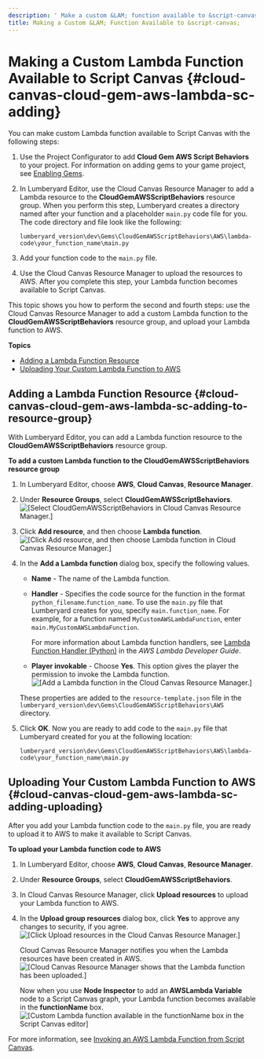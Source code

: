 ```yaml
---
description: ' Make a custom &LAM; function available to &script-canvas; in &ALYlong;. '
title: Making a Custom &LAM; Function Available to &script-canvas;
---
```

# Making a Custom Lambda Function Available to Script Canvas {#cloud-canvas-cloud-gem-aws-lambda-sc-adding}

You can make custom Lambda function available to Script Canvas with the following steps:

1. Use the Project Configurator to add **Cloud Gem AWS Script Behaviors** to your project\. For information on adding gems to your game project, see [Enabling Gems](/docs/userguide/gems/using-project-configurator.md)\.

1. In Lumberyard Editor, use the Cloud Canvas Resource Manager to add a Lambda resource to the **CloudGemAWSScriptBehaviors** resource group\. When you perform this step, Lumberyard creates a directory named after your function and a placeholder `main.py` code file for you\. The code directory and file look like the following:

   ```
   lumberyard_version\dev\Gems\CloudGemAWSScriptBehaviors\AWS\lambda-code\your_function_name\main.py
   ```

1. Add your function code to the `main.py` file\.

1. Use the Cloud Canvas Resource Manager to upload the resources to AWS\. After you complete this step, your Lambda function becomes available to Script Canvas\.

This topic shows you how to perform the second and fourth steps: use the Cloud Canvas Resource Manager to add a custom Lambda function to the **CloudGemAWSScriptBehaviors** resource group, and upload your Lambda function to AWS\.

**Topics**
+ [Adding a Lambda Function Resource](#cloud-canvas-cloud-gem-aws-lambda-sc-adding-to-resource-group)
+ [Uploading Your Custom Lambda Function to AWS](#cloud-canvas-cloud-gem-aws-lambda-sc-adding-uploading)

## Adding a Lambda Function Resource {#cloud-canvas-cloud-gem-aws-lambda-sc-adding-to-resource-group}

With Lumberyard Editor, you can add a Lambda function resource to the **CloudGemAWSScriptBehaviors** resource group\.

**To add a custom Lambda function to the CloudGemAWSScriptBehaviors resource group**

1. In Lumberyard Editor, choose **AWS**, **Cloud Canvas**, **Resource Manager**\.

1. Under **Resource Groups**, select **CloudGemAWSScriptBehaviors**\.
![\[Select CloudGemAWSScriptBehaviors in Cloud Canvas Resource Manager.\]](/images/userguide/cloud_canvas/cloud-canvas-cloud-gem-aws-lambda-sc-adding-1.png)

1. Click **Add resource**, and then choose **Lambda function**\.
![\[Click Add resource, and then choose Lambda function in Cloud Canvas Resource Manager.\]](/images/userguide/cloud_canvas/cloud-canvas-cloud-gem-aws-lambda-sc-adding-2.png)

1. In the **Add a Lambda function** dialog box, specify the following values\.
   + **Name** - The name of the Lambda function\.
   + **Handler** - Specifies the code source for the function in the format `python_filename`\.`function_name`\. To use the `main.py` file that Lumberyard creates for you, specify `main.function_name`\. For example, for a function named `MyCustomAWSLambdaFunction`, enter `main.MyCustomAWSLambdaFunction`\.

      For more information about Lambda function handlers, see [Lambda Function Handler \(Python\)](https://docs.aws.amazon.com/lambda/latest/dg/python-programming-model-handler-types.html) in the *AWS Lambda Developer Guide*\.
   + **Player invokable** - Choose **Yes**\. This option gives the player the permission to invoke the Lambda function\.
![\[Add a Lambda function in the Cloud Canvas Resource Manager.\]](/images/userguide/cloud_canvas/cloud-canvas-cloud-gem-aws-lambda-sc-adding-3.png)

   These properties are added to the `resource-template.json` file in the `lumberyard_version\dev\Gems\CloudGemAWSScriptBehaviors\AWS` directory\.

1. Click **OK**\. Now you are ready to add code to the `main.py` file that Lumberyard created for you at the following location:

   ```
   lumberyard_version\dev\Gems\CloudGemAWSScriptBehaviors\AWS\lambda-code\your_function_name\main.py
   ```

## Uploading Your Custom Lambda Function to AWS {#cloud-canvas-cloud-gem-aws-lambda-sc-adding-uploading}

After you add your Lambda function code to the `main.py` file, you are ready to upload it to AWS to make it available to Script Canvas\.

**To upload your Lambda function code to AWS**

1. In Lumberyard Editor, choose **AWS**, **Cloud Canvas**, **Resource Manager**\.

1. Under **Resource Groups**, select **CloudGemAWSScriptBehaviors**\.

1. In Cloud Canvas Resource Manager, click **Upload resources** to upload your Lambda function to AWS\.

1. In the **Upload group resources** dialog box, click **Yes** to approve any changes to security, if you agree\.
![\[Click Upload resources in the Cloud Canvas Resource Manager.\]](/images/userguide/cloud_canvas/cloud-canvas-cloud-gem-aws-lambda-sc-adding-4.png)

   Cloud Canvas Resource Manager notifies you when the Lambda resources have been created in AWS\.
![\[Cloud Canvas Resource Manager shows that the Lambda function has been uploaded.\]](/images/userguide/cloud_canvas/cloud-canvas-cloud-gem-aws-lambda-sc-adding-5.png)

   Now when you use **Node Inspector** to add an **AWSLambda Variable** node to a Script Canvas graph, your Lambda function becomes available in the **functionName** box\.
![\[Custom Lambda function available in the functionName box in the Script Canvas editor\]](/images/userguide/cloud_canvas/cloud-canvas-cloud-gem-aws-lambda-sc-adding-6.png)

For more information, see [Invoking an AWS Lambda Function from Script Canvas](/docs/userguide/gems/cloud-canvas/aws-lambda-sc.md)\.